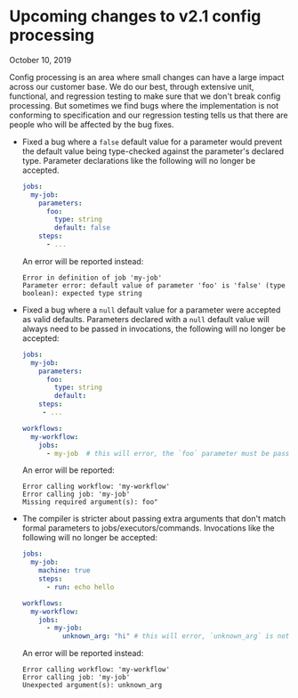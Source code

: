# Upcoming changes to v2.1 config processing
October 10, 2019

Config processing is an area where small changes can have a large impact across
our customer base. We do our best, through extensive unit, functional, and
regression testing to make sure that we don't break config processing. But
sometimes we find bugs where the implementation is not conforming to
specification and our regression testing tells us that there are people who
will be affected by the bug fixes.

* Fixed a bug where a `false` default value for a parameter would prevent the
  default value being type-checked against the parameter's declared type.
  Parameter declarations like the following will no longer be accepted.
  ```yaml
  jobs:
    my-job:
      parameters:
        foo:
          type: string
          default: false
      steps:
        - ...
  ```
  An error will be reported instead:
  ```
  Error in definition of job 'my-job'
  Parameter error: default value of parameter 'foo' is 'false' (type boolean): expected type string
  ```

* Fixed a bug where a `null` default value for a parameter were accepted as
  valid defaults. Parameters declared with a `null` default value will always
  need to be passed in invocations, the following will no longer be accepted:
  ```yaml
  jobs:
    my-job:
      parameters:
        foo:
          type: string
          default:
      steps:
       - ...

  workflows:
    my-workflow:
      jobs:
        - my-job  # this will error, the `foo` parameter must be passed
  ```
  An error will be reported:
  ```
  Error calling workflow: 'my-workflow'
  Error calling job: 'my-job'
  Missing required argument(s): foo"
  ```

* The compiler is stricter about passing extra arguments that don't match
  formal parameters to jobs/executors/commands. Invocations like the following
  will no longer be accepted:
  ```yaml
  jobs:
    my-job:
      machine: true
      steps:
        - run: echo hello

  workflows:
    my-workflow:
      jobs:
        - my-job:
            unknown_arg: "hi" # this will error, `unknown_arg` is not a formal parameter for my-job
  ```
  An error will be reported instead:
  ```
  Error calling workflow: 'my-workflow'
  Error calling job: 'my-job'
  Unexpected argument(s): unknown_arg
  ```
